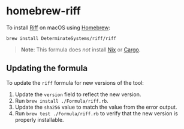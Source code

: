 # homebrew-riff

To install [Riff] on macOS using [Homebrew]:

```shell
brew install DeterminateSystems/riff/riff
```

> **Note**: This formula does *not* install [Nix] or [Cargo].

## Updating the formula

To update the `riff` formula for new versions of the tool:

1. Update the `version` field to reflect the new version.
2. Run `brew install ./Formula/riff.rb`.
3. Update the `sha256` value to match the value from the error output.
4. Run `brew test ./Formula/riff.rb` to verify that the new version is properly
  installable.

[cargo]: https://doc.rust-lang.org/cargo
[homebrew]: https://brew.sh
[nix]: https://nixos.org
[riff]: https://github.com/DeterminateSystems/riff
